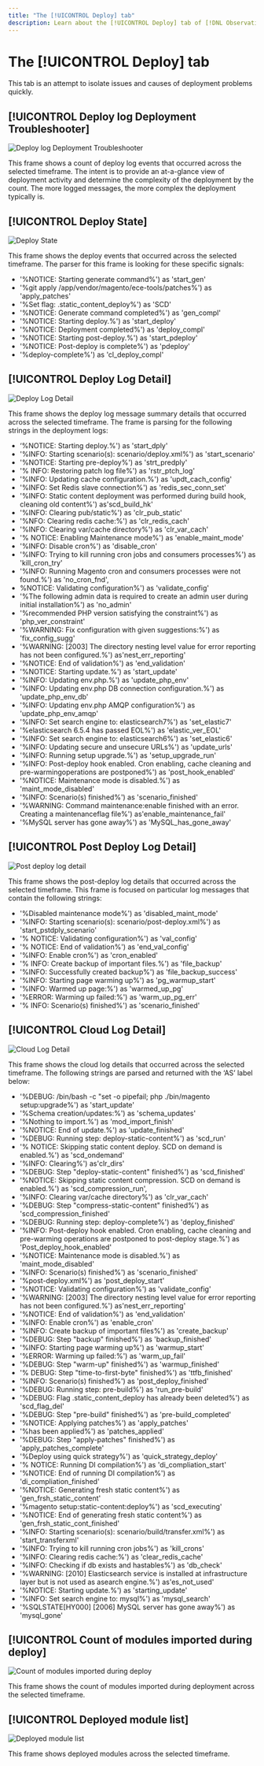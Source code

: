 ```yaml
---
title: "The [!UICONTROL Deploy] tab"
description: Learn about the [!UICONTROL Deploy] tab of [!DNL Observation for Adobe Commerce].
---
```

# The [!UICONTROL Deploy] tab

This tab is an attempt to isolate issues and causes of deployment problems quickly.

## [!UICONTROL Deploy log Deployment Troubleshooter]

![Deploy log Deployment Troubleshooter](../../assets/tools/deploy-tab-1.jpg)

This frame shows a count of deploy log events that occurred across the selected timeframe. The intent is to provide an at-a-glance view of deployment activity and determine the complexity of the deployment by the count. The more logged messages, the more complex the deployment typically is.

## [!UICONTROL Deploy State]

![Deploy State](../../assets/tools/deploy-tab-2.jpg)

This frame shows the deploy events that occurred across the selected timeframe. The parser for this frame is looking for these specific signals:

* '%NOTICE: Starting generate command%') as 'start_gen'
* '%git apply /app/vendor/magento/ece-tools/patches%') as 'apply_patches'
* '%Set flag: .static_content_deploy%') as 'SCD'
* '%NOTICE: Generate command completed%') as 'gen_compl'
* '%NOTICE: Starting deploy.%') as 'start_deploy'
* '%NOTICE: Deployment completed%') as 'deploy_compl'
* '%NOTICE: Starting post-deploy.%') as 'start_pdeploy'
* '%NOTICE: Post-deploy is complete%') as 'pdeploy'
* '%deploy-complete%') as 'cl_deploy_compl'

## [!UICONTROL Deploy Log Detail]

![Deploy Log Detail](../../assets/tools/deploy-tab-3.jpg)

This frame shows the deploy log message summary details that occurred across the selected 
timeframe. The frame is parsing for the following strings in the deployment logs:

* ‘%NOTICE: Starting deploy.%') as 'start_dply'
* '%INFO: Starting scenario(s): scenario/deploy.xml%') as 'start_scenario'
* '%NOTICE: Starting pre-deploy%') as 'strt_predply'
* '% INFO: Restoring patch log file%') as 'rstr_ptch_log'
* '%INFO: Updating cache configuration.%') as 'updt_cach_config'
* '%INFO: Set Redis slave connection%') as 'redis_sec_conn_set'
* '%INFO: Static content deployment was performed during build hook, cleaning old
content%') as'scd_build_hk'
* '%INFO: Clearing pub/static%') as 'clr_pub_static'
* '%NFO: Clearing redis cache:%') as 'clr_redis_cach'
* '%INFO: Clearing var/cache directory%') as 'clr_var_cach'
* '% NOTICE: Enabling Maintenance mode%') as 'enable_maint_mode'
* '%INFO: Disable cron%') as 'disable_cron'
* '%INFO: Trying to kill running cron jobs and consumers processes%') as 'kill_cron_try'
* '%INFO: Running Magento cron and consumers processes were not found.%') as
'no_cron_fnd',
* %NOTICE: Validating configuration%') as 'validate_config'
* '%The following admin data is required to create an admin user during initial
installation%') as 'no_admin'
* '%recommended PHP version satisfying the constraint%') as 'php_ver_constraint'
* '%WARNING: Fix configuration with given suggestions:%') as 'fix_config_sugg'
* '%WARNING: [2003] The directory nesting level value for error reporting has not been
configured.%') as'nest_err_reporting'
* '%NOTICE: End of validation%') as 'end_validation'
* '%NOTICE: Starting update.%') as 'start_update'
* '%INFO: Updating env.php.%') as 'update_php_env'
* '%INFO: Updating env.php DB connection configuration.%') as 'update_php_env_db'
* '%INFO: Updating env.php AMQP configuration%') as 'update_php_env_amqp'
* '%INFO: Set search engine to: elasticsearch7%') as 'set_elastic7'
* '%elasticsearch 6.5.4 has passed EOL%') as 'elastic_ver_EOL'
* '%INFO: Set search engine to: elasticsearch6%') as 'set_elastic6'
* '%INFO: Updating secure and unsecure URLs%') as 'update_urls'
* '%INFO: Running setup upgrade.%') as 'setup_upgrade_run'
* '%INFO: Post-deploy hook enabled. Cron enabling, cache cleaning and pre-warmingoperations are postponed%') as 'post_hook_enabled'
* '%NOTICE: Maintenance mode is disabled.%') as 'maint_mode_disabled'
* '%INFO: Scenario(s) finished%') as 'scenario_finished'
* '%WARNING: Command maintenance:enable finished with an error. Creating a maintenanceflag file%') as'enable_maintenance_fail'
* '%MySQL server has gone away%') as 'MySQL_has_gone_away'

## [!UICONTROL Post Deploy Log Detail]

![Post deploy log detail](../../assets/tools/deploy-tab-4.jpg)

This frame shows the post-deploy log details that occurred across the selected timeframe. This frame is focused on particular log messages that contain the following strings:

* '%Disabled maintenance mode%') as 'disabled_maint_mode'
* '%INFO: Starting scenario(s): scenario/post-deploy.xml%') as 'start_pstdply_scenario'
* '% NOTICE: Validating configuration%') as 'val_config'
* '% NOTICE: End of validation%') as 'end_val_config'
* '%INFO: Enable cron%') as 'cron_enabled'
* '% INFO: Create backup of important files.%') as 'file_backup'
* '%INFO: Successfully created backup%') as 'file_backup_success'
* '%INFO: Starting page warming up%') as 'pg_warmup_start'
* '%INFO: Warmed up page:%') as 'warmed_up_pg'
* '%ERROR: Warming up failed:%') as 'warm_up_pg_err'
* '% INFO: Scenario(s) finished%') as 'scenario_finished'

## [!UICONTROL Cloud Log Detail]

![Cloud Log Detail](../../assets/tools/deploy-tab-5.jpg)

This frame shows the cloud log details that occurred across the selected timeframe. The following strings are parsed and returned with the ‘AS’ label below:

* '%DEBUG: /bin/bash -c "set -o pipefail; php ./bin/magento setup:upgrade%') as 'start_update'
* '%Schema creation/updates:%') as 'schema_updates'
* '%Nothing to import.%') as 'mod_import_finish'
* '%NOTICE: End of update.%') as 'update_finished'
* '%DEBUG: Running step: deploy-static-content%') as 'scd_run'
* '% NOTICE: Skipping static content deploy. SCD on demand is enabled.%') as 'scd_ondemand'
* '%INFO: Clearing%') as'clr_dirs'
* '%DEBUG: Step "deploy-static-content" finished%') as 'scd_finished'
* '%NOTICE: Skipping static content compression. SCD on demand is enabled.%') as 'scd_compression_run',
* '%INFO: Clearing var/cache directory%') as 'clr_var_cach'
* '%DEBUG: Step "compress-static-content" finished%') as 'scd_compression_finished'
* '%DEBUG: Running step: deploy-complete%') as 'deploy_finished'
* '%INFO: Post-deploy hook enabled. Cron enabling, cache cleaning and pre-warming
operations are postponed to post-deploy stage.%') as 'Post_deploy_hook_enabled'
* '%NOTICE: Maintenance mode is disabled.%') as 'maint_mode_disabled'
* '%INFO: Scenario(s) finished%') as 'scenario_finished'
* '%post-deploy.xml%') as 'post_deploy_start'
* '%NOTICE: Validating configuration%') as 'validate_config'
* '%WARNING: [2003] The directory nesting level value for error reporting has not been
configured.%') as'nest_err_reporting'
* '%NOTICE: End of validation%') as 'end_validation'
* '%INFO: Enable cron%') as 'enable_cron'
* '%INFO: Create backup of important files%') as 'create_backup'
* '%DEBUG: Step "backup" finished%') as 'backup_finished'
* '%INFO: Starting page warming up%') as 'warmup_start'
* '%ERROR: Warming up failed:%') as 'warm_up_fail'
* '%DEBUG: Step "warm-up" finished%') as 'warmup_finished'
* '% DEBUG: Step "time-to-first-byte" finished%') as 'ttfb_finished'
* '%INFO: Scenario(s) finished%') as 'post_deploy_finished'
* '%DEBUG: Running step: pre-build%') as 'run_pre-build'
* '%DEBUG: Flag .static_content_deploy has already been deleted%') as 'scd_flag_del'
* '%DEBUG: Step "pre-build" finished%') as 'pre-build_completed'
* '%NOTICE: Applying patches%') as 'apply_patches'
* '%has been applied%') as 'patches_applied'
* '%DEBUG: Step "apply-patches" finished%') as 'apply_patches_complete'
* '%Deploy using quick strategy%') as 'quick_strategy_deploy'
* '% NOTICE: Running DI compilation%') as 'di_compliation_start'
* '%NOTICE: End of running DI compilation%') as 'di_compliation_finished'
* '%NOTICE: Generating fresh static content%') as 'gen_frsh_static_content'
* '%magento setup:static-content:deploy%') as 'scd_executing'
* '%NOTICE: End of generating fresh static content%') as 'gen_frsh_static_cont_finished'
* '%INFO: Starting scenario(s): scenario/build/transfer.xml%') as 'start_transferxml'
* '%INFO: Trying to kill running cron jobs%') as 'kill_crons'
* '%INFO: Clearing redis cache:%') as 'clear_redis_cache'
* '%INFO: Checking if db exists and hastables%') as 'db_check'
* '%WARNING: [2010] Elasticsearch service is installed at infrastructure layer but is not
used as asearch engine.%') as'es_not_used'
* '%NOTICE: Starting update.%') as 'starting_update'
* '%INFO: Set search engine to: mysql%') as 'mysql_search'
* '%SQLSTATE[HY000] [2006] MySQL server has gone away%') as 'mysql_gone'

## [!UICONTROL Count of modules imported during deploy]

![Count of modules imported during deploy](../../assets/tools/deploy-tab-6.jpg)

This frame shows the count of modules imported during deployment across the selected timeframe. 

## [!UICONTROL Deployed module list]

![Deployed module list](../../assets/tools/deploy-tab-7.jpg)

This frame shows deployed modules across the selected timeframe.

